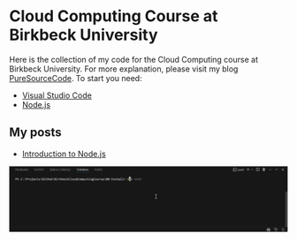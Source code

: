 # Cloud Computing Course at Birkbeck University

Here is the collection of my code for the Cloud Computing course at Birkbeck University. For more explanation, please visit my blog [PureSourceCode](https://puresourcecode.com/). To start you need:

- [Visual Studio Code](https://code.visualstudio.com/)
- [Node.js](https://nodejs.org/)

## My posts

- [Introduction to Node.js](https://puresourcecode.com/tools/node-js/introduction-to-node-js/)

![Introduction to Node.js](https://github.com/erossini/BirkbeckCloudComputingCourse/blob/main/images/Nodejs1.gif)
